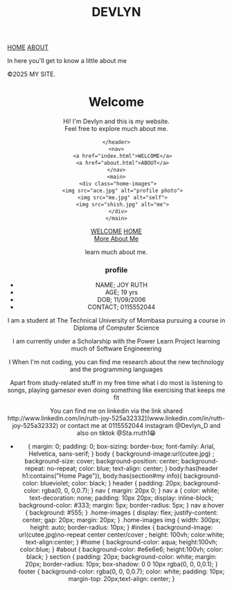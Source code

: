 <!DOCTYPE html>
<html lang="en">
<head>
    <meta charset="UTF-8">
    <meta name="viewport" content="width=device-width, initial-scale=1.0">
    <title>DEVLYN APP</title>
    <link rel="stylesheet" href="style.css">
</head>
<body id="index">
    <header>
        <h1>DEVLYN </h1>
    </header>
    <nav>
    <a href="home.html">HOME</a>
    <a href="about.html">ABOUT</a>
    </nav>
    <p>In here you'll get to know a little about me</p>
    <footer>
        &copy;2025 MY SITE.
    </footer>
</body>
</html>

<!DOCTYPE html>
<html lang="en">
<head>
    <meta charset="UTF-8">
    <meta name="viewport" content="width=device-width, initial-scale=1.0">
    <title>Document</title>
    <link rel="stylesheet" href="style.css">
</head>
<body id="home">
    <header>
        <h1>Welcome</h1>
        <p>Hi! I'm Devlyn and this is my website.<br>Feel free to explore much about me.

    </header>
    <nav>
        <a href="index.html">WELCOME</a>
        <a href="about.html">ABOUT</a>
    </nav>
    <main>
     <div class="home-images">
        <img src="ace.jpg" alt="profile photo">
        <img src="me.jpg" alt="self">
        <img src="shish.jpg" alt="me">
     </div>
    </main>
</body>
</html>

<!DOCTYPE html>
<html lang="en">
<head>
    <meta charset="UTF-8">
    <meta name="viewport" content="width=device-width, initial-scale=1.0">
    <title>Document</title>
    <link rel="stylesheet" href="style.css">
</head>
<body id="about">
    <nav>
    <a href="index.html">WELCOME</a>
    <a href="home.html">HOME</a>
    </nav>
    <a href="#">More About Me</a>
    <p>learn much about me.</p>
    <section id="my info">
        <h3>profile</h3>
        <ul>
            <li>NAME; JOY RUTH</li>
            <li>AGE; 19 yrs</li>
            <li>DOB; 11/09/2006</li>
            <li>CONTACT; 0115552044</li>
        </ul>
                <p> I am a student at The Technical University of Mombasa pursuing a course in Diploma of Computer Science</p>
            <p>I am currently under a Scholarship with the Power Learn Project learning much of Software Engineeering</p>
            <p>I When I'm not coding, you can find me research about the new technology and the programming languages</p>
        <p>Apart from study-related stuff in my free time what i do most is listening to songs, playing gamesor even doing something like exercising that keeps me fit </p>
            You can find me on linkedin via the link shared http://www.linkedin.com/in/ruth-joy-525a32332](www.linkedin.com/in/ruth-joy-525a32332) or contact me at 0115552044 instagram @Devlyn_D and also on tiktok @Sta.rruth1😁
        </p>


* {
    margin: 0;
    padding: 0;
    box-sizing: border-box;
    font-family: Arial, Helvetica, sans-serif;
}
body {
    background-image:url(cutee.jpg) ;
    background-size: cover;
    background-position: center;
    background-repeat: no-repeat;
    color: blue;
    text-align: center;
}
body:has(header h1:contains("Home Page")),
body:has(section#my info){
    background-color: blueviolet;
    color: black;
}
header {
    padding: 20px;
    background-color: rgba(0, 0, 0,0.7);
}
nav {
    margin: 20px 0;
}
nav a {
    color: white;
    text-decoration: none;
    padding: 10px 20px;
    display: inline-block;
    background-color: #333;
    margin: 5px;
    border-radius: 5px;
}
nav a:hover {
    background: #555;
}
.home-images {
    display: flex;
    justify-content: center;
    gap: 20px;
    margin: 20px;
}
.home-images img {
    width: 300px;
    height: auto;
    border-radius: 10px;
}
#index {
    background-image: url(cutee.jpg)no-repeat center center/cover ;
    height: 100vh;
    color:white;
    text-align:center;
}
#home {
    background-color: aqua;
    height:100vh;
    color:blue;
}
#about {
    background-color: #e6e6e6;
    height:100vh;
    color: black;
}
section {
    padding: 20px;
    background-color: white;
    margin: 20px;
    border-radius: 10px;
    box-shadow: 0 0 10px rgba(0, 0, 0,0.1);
}
footer {
    background-color: rgba(0, 0, 0,0.7);
    color: white;
    padding: 10px;
    margin-top: 20px;text-align: center;
}
